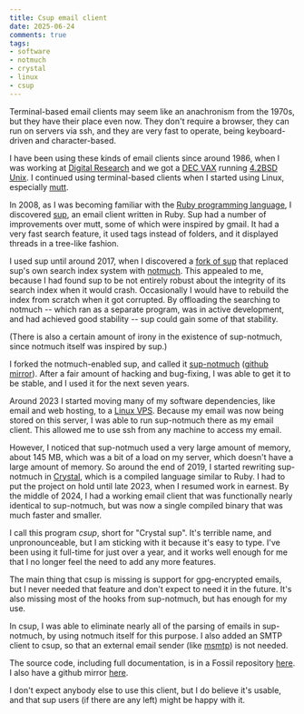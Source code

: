 ```yaml
---
title: Csup email client
date: 2025-06-24
comments: true
tags:
- software
- notmuch
- crystal
- linux
- csup
---
```


Terminal-based email clients may seem like an anachronism from the 1970s, but
they have their place even now.  They don't require a browser, they can
run on servers via ssh, and they are very fast to operate, being keyboard-driven
and character-based.
<!--more-->

I have been using these kinds of email clients since around 1986, when
I was working at [Digital Research](https://en.wikipedia.org/wiki/Digital_Research)
and we got a [DEC VAX](https://en.wikipedia.org/wiki/VAX) running
[4.2BSD Unix](https://en.wikipedia.org/wiki/History_of_the_Berkeley_Software_Distribution#4.2BSD).
 I continued using terminal-based clients when I started using Linux,
especially [mutt](https://en.wikipedia.org/wiki/Mutt_(email_client)).

In 2008, as I was becoming familiar with the
[Ruby programming language](https://www.ruby-lang.org/en/),
I discovered [sup](https://github.com/sup-heliotrope/sup), an email client written in Ruby.
Sup had a number of improvements
over mutt, some of which were inspired by gmail.  It had a very fast search feature, it used tags instead
of folders, and it displayed threads in a tree-like fashion.

I used sup until around 2017, when I discovered a
[fork of sup](https://github.com/quark-zju/sup) that replaced
sup's own search index system with [notmuch](https://notmuchmail.org/).
This appealed to me, because I had found sup to be
not entirely robust about the integrity of its search index
when it would crash.  Occasionally I would have to rebuild
the index from scratch when it got corrupted.  By offloading
the searching to notmuch -- which ran as a separate program,
was in active development, and had achieved good stability --
sup could gain some of that stability.

(There is also a certain amount of irony in the existence of
sup-notmuch, since notmuch itself was inspired by sup.)

I forked the notmuch-enabled sup, and called it
[sup-notmuch](/fossil/home/marka/fossils/sup-notmuch/home)
([github mirror](https://github.com/bloovis/sup-notmuch.mirror)).  After a
fair amount of hacking and bug-fixing, I was able to get it to be stable,
and I used it for the next seven years.

Around 2023 I started moving many of my software dependencies, like
email and web hosting, to a [Linux VPS](/posts/2023-11-10-fun-with-servers/).  Because my email was now
being stored on this server, I was able to run sup-notmuch there
as my email client.  This allowed me to use ssh
from any machine to access my email.

However, I noticed that sup-notmuch used a very large amount
of memory, about 145 MB, which was a bit of a load on my
server, which doesn't have a large amount of memory.  So around
the end of 2019, I started rewriting sup-notmuch in [Crystal](https://crystal-lang.org/),
which is a compiled language similar to Ruby.  I had to
put the project on hold until late 2023, when I resumed
work in earnest.  By the middle of 2024, I had a working
email client that was functionally nearly identical to
sup-notmuch, but was now a single compiled binary that
was much faster and smaller.

I call this program *csup*, short for "Crystal sup".
It's terrible name, and unpronounceable, but I am sticking
with it because it's easy to type.  I've been using it
full-time for just over a year, and it works well enough
for me that I no longer feel the need to add any more features.

The main thing that csup is missing is support for gpg-encrypted
emails, but I never needed that feature and don't expect to need it
in the future.  It's also missing most of the hooks from
sup-notmuch, but has enough for my use.

In csup, I was able to eliminate nearly all of the parsing of emails
in sup-notmuch, by using notmuch itself for this purpose.  I also
added an SMTP client to csup, so that an external email sender (like
[msmtp](https://marlam.de/msmtp/)) is not needed.

The source code, including full documentation, is in a Fossil
repository [here](/fossil/home/marka/fossils/csup/home).
I also have a github mirror [here](https://github.com/bloovis/csup.mirror).

I don't expect anybody else to use this client, but I do
believe it's usable, and that sup users (if there are
any left) might be happy with it.
